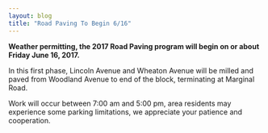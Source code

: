 ```yaml
---
layout: blog
title: "Road Paving To Begin 6/16"
---
```


**Weather permitting, the 2017 Road Paving program will begin on or about Friday June 16, 2017.**

In this first phase, Lincoln Avenue and Wheaton Avenue will be milled and paved from Woodland Avenue to end of the block, terminating at Marginal Road.

Work will occur between 7:00 am and 5:00 pm, area residents may experience some parking limitations, we appreciate your patience and cooperation.
